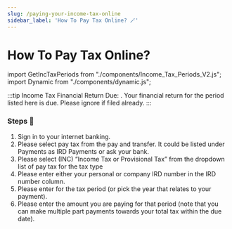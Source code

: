 ```yaml
---
slug: /paying-your-income-tax-online
sidebar_label: 'How To Pay Tax Online? 🪄'
---
```

# How To Pay Tax Online? <Dynamic />

import GetIncTaxPeriods from "./components/Income_Tax_Periods_V2.js";
import Dynamic from "./components/dynamic.js";



:::tip Income Tax Financial Return Due:
<GetIncTaxPeriods />.
Your financial return for the period listed here is due. Please ignore if filed already.
:::

### Steps 📃

1. Sign in to your internet banking.
2. Please select pay tax from the pay and transfer. It could be listed under Payments as IRD Payments or ask your bank.
3. Please select (INC) “Income Tax or Provisional Tax” from the dropdown list of pay tax for the tax type
4. Please enter either your personal or company IRD number in the IRD number column.
5. Please enter <GetIncTaxPeriods YearEndOnly /> for the tax period (or pick the year that relates to your payment).
6. Please enter the amount you are paying for that period (note that you can make multiple part payments towards your total tax within the due date).

<!-- | ⚠ <GetIncTaxPeriods /> |
| ---------------------- |
 -->
